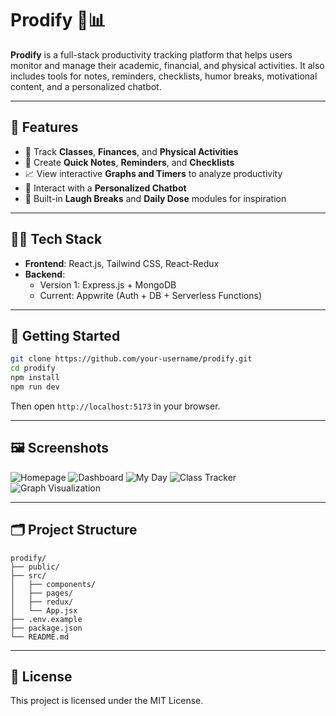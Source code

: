 # Prodify 🧠📊

**Prodify** is a full-stack productivity tracking platform that helps users monitor and manage their academic, financial, and physical activities. It also includes tools for notes, reminders, checklists, humor breaks, motivational content, and a personalized chatbot.

---

## 🌟 Features

- 📅 Track **Classes**, **Finances**, and **Physical Activities**
- 📝 Create **Quick Notes**, **Reminders**, and **Checklists**
- 📈 View interactive **Graphs and Timers** to analyze productivity
- 🤖 Interact with a **Personalized Chatbot**
- 💬 Built-in **Laugh Breaks** and **Daily Dose** modules for inspiration

---

## 🧑‍💻 Tech Stack

- **Frontend**: React.js, Tailwind CSS, React-Redux
- **Backend**:
  - Version 1: Express.js + MongoDB
  - Current: Appwrite (Auth + DB + Serverless Functions)

---

## 🚀 Getting Started

```bash
git clone https://github.com/your-username/prodify.git
cd prodify
npm install
npm run dev
```

Then open `http://localhost:5173` in your browser.

---

## 🖼️ Screenshots

![Homepage](./Screenshot_2025-06-12_at_9.58.24_AM.png)
![Dashboard](./Screenshot_2025-06-12_at_9.59.09_AM.png)
![My Day](./Screenshot_2025-06-12_at_9.59.24_AM.png)
![Class Tracker](./Screenshot_2025-06-12_at_10.00.00_AM.png)
![Graph Visualization](./Screenshot_2025-06-12_at_10.00.19_AM.png)

---

## 🗂️ Project Structure

```
prodify/
├── public/
├── src/
│   ├── components/
│   ├── pages/
│   ├── redux/
│   └── App.jsx
├── .env.example
├── package.json
└── README.md
```

---

## 📄 License

This project is licensed under the MIT License.
